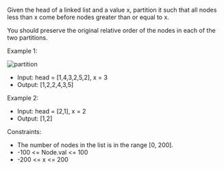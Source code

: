 Given the head of a linked list and a value x, partition it such that all nodes less than x come before nodes greater than or equal to x.

You should preserve the original relative order of the nodes in each of the two partitions.

Example 1:

![partition](https://github.com/user-attachments/assets/51bdf4c3-476d-4703-bb88-605bd6cdedce)

- Input: head = [1,4,3,2,5,2], x = 3
- Output: [1,2,2,4,3,5]

Example 2:
- Input: head = [2,1], x = 2
- Output: [1,2]

Constraints:
- The number of nodes in the list is in the range [0, 200].
- -100 <= Node.val <= 100
- -200 <= x <= 200
